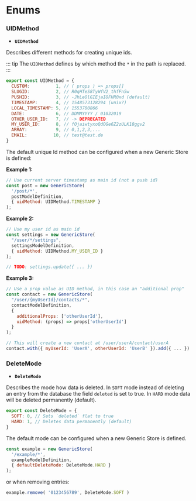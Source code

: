 # Enums

<!--
# Database

Database is the object that holds all Models and Modules that registered to the Vuex ORM.
It is also responsible for generating the whole database relational schema
from registered models. This schema is used to "Normalize" data before persisting
to the Vuex Store.

### Path syntax

`*` = main id
...
-->

### UIDMethod

- **`UIDMethod`**

Describes different methods for creating unique ids.

::: tip
The `UIDMethod` defines by which method the `*` in the path is replaced.
:::

```js
export const UIDMethod = {
  CUSTOM:          1, // ( props ) => props[]
  SLUGID:          2, // R0qHTeS8TyWfV2_thfFn5w
  PUSHID:          3, // -JhLeOlGIEjaIOFHR0xd (default)
  TIMESTAMP:       4, // 1548573128294 (unix?)
  LOCAL_TIMESTAMP: 5, // 1553700866
  DATE:            6, // DDMMYYYY / 01032019
  OTHER_USER_ID:   7, // -> DEPRECATED
  MY_USER_ID:      8, // fOjaiwtyxoQdOGe6Z2zULK18ggv2
  ARRAY:           9, // 0,1,2,3,...
  EMAIL:          10, // test@test.de
}
```

The default unique Id method can be configured when a new Generic Store is defined:

**Example 1:**

```js
// Use current server timestamp as main id (not a push id)
const post = new GenericStore(
  '/post/*',
  postModelDefinition,
  { uidMethod: UIDMethod.TIMESTAMP }
);
```

**Example 2:**

```js
// Use my user id as main id
const settings = new GenericStore(
  "/user/*/settings",
  settingsModelDefinition,
  { uidMethod: UIDMethod.MY_USER_ID }
);

// TODO: settings.update({ ... })
```

**Example 3:**

```js
// Use a prop value as UID method, in this case an "additional prop"
const contact = new GenericStore(
  "/user/{myUserId}/contacts/*",
  contactModelDefinition,
  {
    additionalProps: ['otherUserId'],
    uidMethod: (props) => props['otherUserId']
  }
);

// This will create a new contact at /user/userA/contact/userA
contact.with({ myUserId: 'UserA', otherUserId: 'UserB' }).add({ ... })
```

### DeleteMode

- **`DeleteMode`**

Describes the mode how data is deleted. In `SOFT` mode instead of deleting an
entry from the database the field `deleted` is set to true. In `HARD` mode data
will be deleted permanently (default).

```js
export const DeleteMode = {
  SOFT: 0, // Sets `deleted` flat to true
  HARD: 1, // Deletes data permanently (default)
}
```

The default mode can be configured when a new Generic Store is defined.

```js
const example = new GenericStore(
  '/example/*',
  exampleModelDefinition,
  { defaultDeleteMode: DeleteMode.HARD }
);
```

or when removing entries:

```js
example.remove( '0123456789', DeleteMode.SOFT )
```

